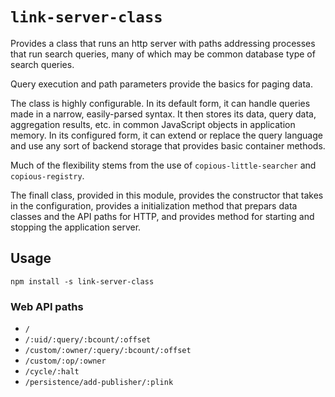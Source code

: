 # `link-server-class`

Provides a class that runs an http server with paths addressing processes that run search queries, many of which may be common database type of search queries.

Query execution and path parameters provide the basics for paging data.

The class is highly configurable. In its default form, it can handle queries made in a narrow, easily-parsed syntax. It then stores its data, query data, aggregation results, etc. in common JavaScript objects in application memory. In its configured form, it can extend or replace the query language and use any sort of backend storage that provides basic container methods.

Much of the flexibility stems from the use of `copious-little-searcher` and `copious-registry`. 

The finall class, provided in this module, provides the constructor that takes in the configuration, provides a initialization method that prepars data classes and the API paths for HTTP, and provides method for starting and stopping the application server.

## Usage

```
npm install -s link-server-class
```


### Web API paths

* `/`
* `/:uid/:query/:bcount/:offset`
* `/custom/:owner/:query/:bcount/:offset`
* `/custom/:op/:owner`
* `/cycle/:halt`
* `/persistence/add-publisher/:plink`

